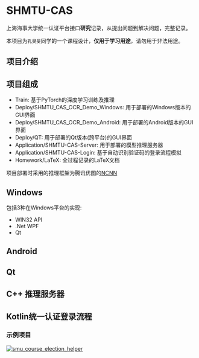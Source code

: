 # SHMTU-CAS

上海海事大学统一认证平台接口**研究**记录，从提出问题到解决问题，完整记录。

本项目为`孔昊旻`同学的一个课程设计，**仅用于学习用途**，请勿用于非法用途。

## 项目介绍


## 项目组成

- Train: 基于PyTorch的深度学习训练及推理
- Deploy/SHMTU_CAS_OCR_Demo_Windows: 用于部署的Windows版本的GUI界面
- Deploy/SHMTU_CAS_OCR_Demo_Android: 用于部署的Android版本的GUI界面
- Deploy/QT: 用于部署的Qt版本(跨平台)的GUI界面
- Application/SHMTU-CAS-Server: 用于部署的模型推理服务器
- Application/SHMTU-CAS-Login: 基于自动识别验证码的登录流程模拟
- Homework/LaTeX: 全过程记录的LaTeX文档

项目部署时采用的推理框架为腾讯优图的[NCNN](https://github.com/Tencent/ncnn)

## Windows

包括3种在Windows平台的实现:

- WIN32 API
- .Net WPF
- Qt

## Android

## Qt

## C++ 推理服务器

## Kotlin统一认证登录流程

### 示例项目

[![smu_course_election_helper](https://github-readme-stats.vercel.app/api/pin/?username=EricHongXDD&repo=smu_course_election_helper)](https://github.com/EricHongXDD/smu_course_election_helper)
